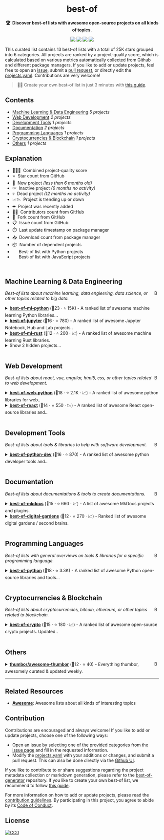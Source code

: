 <!-- markdownlint-disable -->
<h1 align="center">
    best-of
    <br>
</h1>

<p align="center">
    <strong>🏆&nbsp; Discover best-of lists with awesome open-source projects on all kinds of topics.</strong>
</p>

<p align="center">
    <a href="https://best-of.org" title="Best-of Badge"><img src="http://bit.ly/3o3EHNN"></a>
    <a href="#Contents" title="Project Count"><img src="https://img.shields.io/badge/projects-13-blue.svg?color=5ac4bf"></a>
    <a href="#Contribution" title="Contributions are welcome"><img src="https://img.shields.io/badge/contributions-welcome-green.svg"></a>
    <a href="https://github.com/best-of-lists/best-of/releases" title="Best-of Updates"><img src="https://img.shields.io/github/release-date/best-of-lists/best-of?color=green&label=updated"></a>
</p>

This curated list contains 13 best-of lists with a total of 25K stars grouped into 6 categories. All projects are ranked by a project-quality score, which is calculated based on various metrics automatically collected from Github and different package managers. If you like to add or update projects, feel free to open an [issue](https://github.com/best-of-lists/best-of/issues/new/choose), submit a [pull request](https://github.com/best-of-lists/best-of/pulls), or directly edit the [projects.yaml](https://github.com/best-of-lists/best-of/edit/main/projects.yaml). Contributions are very welcome!

> 🧙‍♂️ Create your own best-of list in just 3 minutes with [this guide](https://github.com/best-of-lists/best-of/blob/main/create-best-of-list.md).

## Contents

- [Machine Learning & Data Engineering](#machine-learning--data-engineering) _5 projects_
- [Web Development](#web-development) _2 projects_
- [Development Tools](#development-tools) _1 projects_
- [Documentation](#documentation) _2 projects_
- [Programming Languages](#programming-languages) _1 projects_
- [Cryptocurrencies & Blockchain](#cryptocurrencies--blockchain) _1 projects_
- [Others](#others) _1 projects_

## Explanation
- 🥇🥈🥉&nbsp; Combined project-quality score
- ⭐️&nbsp; Star count from GitHub
- 🐣&nbsp; New project _(less than 6 months old)_
- 💤&nbsp; Inactive project _(6 months no activity)_
- 💀&nbsp; Dead project _(12 months no activity)_
- 📈📉&nbsp; Project is trending up or down
- ➕&nbsp; Project was recently added
- 👨‍💻&nbsp; Contributors count from GitHub
- 🔀&nbsp; Fork count from GitHub
- 📋&nbsp; Issue count from GitHub
- ⏱️&nbsp; Last update timestamp on package manager
- 📥&nbsp; Download count from package manager
- 📦&nbsp; Number of dependent projects
- <img src="https://www.python.org/static/favicon.ico" style="display:inline;" width="13" height="13">&nbsp; Best-of list with Python projects
- <img src="https://cdn.icon-icons.com/icons2/2108/PNG/512/javascript_icon_130900.png" style="display:inline;" width="13" height="13">&nbsp; Best-of list with JavaScript projects

<br>

## Machine Learning & Data Engineering

<a href="#contents"><img align="right" width="15" height="15" src="https://git.io/JtehR" alt="Back to top"></a>

_Best-of lists about machine learning, data engieering, data science, or other topics related to big data._

<details><summary><b><a href="https://github.com/ml-tooling/best-of-ml-python">best-of-ml-python</a></b> (🥇23 ·  ⭐ 15K) - A ranked list of awesome machine learning Python libraries... <code><img src="https://www.python.org/static/favicon.ico" style="display:inline;" width="13" height="13"></code></summary>

- [GitHub](https://github.com/ml-tooling/best-of-ml-python) (👨‍💻 44 · 🔀 2.1K · 📋 51 - 35% open · ⏱️ 18.01.2024):

	```
	git clone https://github.com/ml-tooling/best-of-ml-python
	```
</details>
<details><summary><b><a href="https://github.com/ml-tooling/best-of-jupyter">best-of-jupyter</a></b> (🥈16 ·  ⭐ 780) - A ranked list of awesome Jupyter Notebook, Hub and Lab projects.. <code><img src="https://www.python.org/static/favicon.ico" style="display:inline;" width="13" height="13"></code></summary>

- [GitHub](https://github.com/ml-tooling/best-of-jupyter) (👨‍💻 13 · 🔀 69 · 📋 4 - 25% open · ⏱️ 18.01.2024):

	```
	git clone https://github.com/ml-tooling/best-of-jupyter
	```
</details>
<details><summary><b><a href="https://github.com/e-tornike/best-of-ml-rust">best-of-ml-rust</a></b> (🥉12 ·  ⭐ 200 · 📈) - A ranked list of awesome machine learning Rust libraries.</summary>

- [GitHub](https://github.com/e-tornike/best-of-ml-rust) (👨‍💻 2 · 🔀 3 · ⏱️ 19.01.2024):

	```
	git clone https://github.com/e-tornike/best-of-ml-rust
	```
</details>
<details><summary>Show 2 hidden projects...</summary>

- <b><a href="https://github.com/jrieke/best-of-streamlit">best-of-streamlit</a></b> (🥉12 ·  ⭐ 830 · 💀) - A ranked gallery of awesome streamlit apps built by the.. <code><img src="https://www.python.org/static/favicon.ico" style="display:inline;" width="13" height="13"></code>
- <b><a href="https://github.com/e-tornike/best-of-ml-julia">best-of-ml-julia</a></b> (🥉5 ·  ⭐ 11 · 💀) - A ranked list of awesome machine learning Julia libraries.
</details>
<br>

## Web Development

<a href="#contents"><img align="right" width="15" height="15" src="https://git.io/JtehR" alt="Back to top"></a>

_Best-of lists about react, vue, angular, html5, css, or other topics related to web development._

<details><summary><b><a href="https://github.com/ml-tooling/best-of-web-python">best-of-web-python</a></b> (🥇18 ·  ⭐ 2.1K · 📈) - A ranked list of awesome python libraries for web.. <code><img src="https://www.python.org/static/favicon.ico" style="display:inline;" width="13" height="13"></code></summary>

- [GitHub](https://github.com/ml-tooling/best-of-web-python) (👨‍💻 14 · 🔀 160 · ⏱️ 18.01.2024):

	```
	git clone https://github.com/ml-tooling/best-of-web-python
	```
</details>
<details><summary><b><a href="https://github.com/LukasMasuch/best-of-react">best-of-react</a></b> (🥉14 ·  ⭐ 550 · 📉) - A ranked list of awesome React open-source libraries and.. <code><img src="https://cdn.icon-icons.com/icons2/2108/PNG/512/javascript_icon_130900.png" style="display:inline;" width="13" height="13"></code></summary>

- [GitHub](https://github.com/LukasMasuch/best-of-react) (👨‍💻 6 · 🔀 53 · 📋 2 - 50% open · ⏱️ 18.01.2024):

	```
	git clone https://github.com/lukasmasuch/best-of-react
	```
</details>
<br>

## Development Tools

<a href="#contents"><img align="right" width="15" height="15" src="https://git.io/JtehR" alt="Back to top"></a>

_Best-of lists about tools & libraries to help with software development._

<details><summary><b><a href="https://github.com/ml-tooling/best-of-python-dev">best-of-python-dev</a></b> (🥇16 ·  ⭐ 870) - A ranked list of awesome python developer tools and.. <code><img src="https://www.python.org/static/favicon.ico" style="display:inline;" width="13" height="13"></code></summary>

- [GitHub](https://github.com/ml-tooling/best-of-python-dev) (👨‍💻 7 · 🔀 42 · 📋 6 - 16% open · ⏱️ 18.01.2024):

	```
	git clone https://github.com/ml-tooling/best-of-python-dev
	```
</details>
<br>

## Documentation

<a href="#contents"><img align="right" width="15" height="15" src="https://git.io/JtehR" alt="Back to top"></a>

_Best-of lists about documentations & tools to create documentations._

<details><summary><b><a href="https://github.com/mkdocs/catalog">best-of-mkdocs</a></b> (🥇15 ·  ⭐ 660 · 📈) - A list of awesome MkDocs projects and plugins.</summary>

- [GitHub](https://github.com/mkdocs/catalog) (👨‍💻 24 · 🔀 37 · 📋 18 - 27% open · ⏱️ 22.01.2024):

	```
	git clone https://github.com/pawamoy/best-of-mkdocs
	```
</details>
<details><summary><b><a href="https://github.com/lyz-code/best-of-digital-gardens">best-of-digital-gardens</a></b> (🥉12 ·  ⭐ 270 · 📈) - Ranked list of awesome digital gardens / second brains.</summary>

- [GitHub](https://github.com/lyz-code/best-of-digital-gardens) (👨‍💻 14 · 🔀 15 · ⏱️ 24.01.2024):

	```
	git clone https://github.com/lyz-code/best-of-digital-gardens
	```
</details>
<br>

## Programming Languages

<a href="#contents"><img align="right" width="15" height="15" src="https://git.io/JtehR" alt="Back to top"></a>

_Best-of lists with general overviews on tools & libraries for a specific programming language._

<details><summary><b><a href="https://github.com/ml-tooling/best-of-python">best-of-python</a></b> (🥇18 ·  ⭐ 3.3K) - A ranked list of awesome Python open-source libraries and tools... <code><img src="https://www.python.org/static/favicon.ico" style="display:inline;" width="13" height="13"></code></summary>

- [GitHub](https://github.com/ml-tooling/best-of-python) (👨‍💻 12 · 🔀 220 · 📋 9 - 44% open · ⏱️ 18.01.2024):

	```
	git clone https://github.com/ml-tooling/best-of-python
	```
</details>
<br>

## Cryptocurrencies & Blockchain

<a href="#contents"><img align="right" width="15" height="15" src="https://git.io/JtehR" alt="Back to top"></a>

_Best-of lists about cryptocurrencies, bitcoin, ethereum, or other topics related to blockchain._

<details><summary><b><a href="https://github.com/LukasMasuch/best-of-crypto">best-of-crypto</a></b> (🥇15 ·  ⭐ 180 · 📈) - A ranked list of awesome open-source crypto projects. Updated..</summary>

- [GitHub](https://github.com/LukasMasuch/best-of-crypto) (👨‍💻 5 · 🔀 35 · ⏱️ 24.01.2024):

	```
	git clone https://github.com/lukasmasuch/best-of-crypto
	```
</details>
<br>

## Others

<a href="#contents"><img align="right" width="15" height="15" src="https://git.io/JtehR" alt="Back to top"></a>

<details><summary><b><a href="https://github.com/thumbor/awesome-thumbor">thumbor/awesome-thumbor</a></b> (🥇12 ·  ⭐ 40) - Everything thumbor, awesomely curated & updated weekly.</summary>

- [GitHub](https://github.com/thumbor/awesome-thumbor) (👨‍💻 4 · 🔀 4 · ⏱️ 23.01.2024):

	```
	git clone https://github.com/thumbor/awesome-thumbor
	```
</details>

---

## Related Resources

- [**Awesome**](https://github.com/sindresorhus/awesome): Awesome lists about all kinds of interesting topics

## Contribution

Contributions are encouraged and always welcome! If you like to add or update projects, choose one of the following ways:

- Open an issue by selecting one of the provided categories from the [issue page](https://github.com/best-of-lists/best-of/issues/new/choose) and fill in the requested information.
- Modify the [projects.yaml](https://github.com/best-of-lists/best-of/blob/main/projects.yaml) with your additions or changes, and submit a pull request. This can also be done directly via the [Github UI](https://github.com/best-of-lists/best-of/edit/main/projects.yaml).

If you like to contribute to or share suggestions regarding the project metadata collection or markdown generation, please refer to the [best-of-generator](https://github.com/best-of-lists/best-of-generator) repository. If you like to create your own best-of list, we recommend to follow [this guide](https://github.com/best-of-lists/best-of/blob/main/create-best-of-list.md).

For more information on how to add or update projects, please read the [contribution guidelines](https://github.com/best-of-lists/best-of/blob/main/CONTRIBUTING.md). By participating in this project, you agree to abide by its [Code of Conduct](https://github.com/best-of-lists/best-of/blob/main/.github/CODE_OF_CONDUCT.md).

## License

[![CC0](https://mirrors.creativecommons.org/presskit/buttons/88x31/svg/by-sa.svg)](https://creativecommons.org/licenses/by-sa/4.0/)

